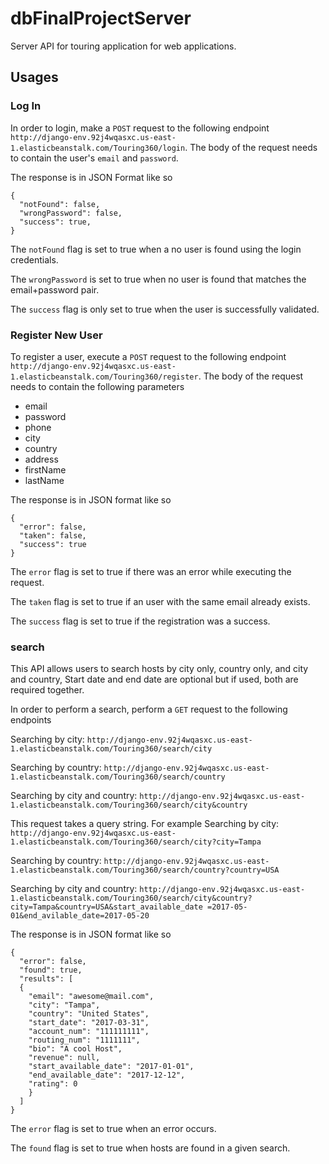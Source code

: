# dbFinalProjectServer

Server API for touring application for web applications.

## Usages

### Log In

In order to login, make a `POST` request to the following endpoint `http://django-env.92j4wqasxc.us-east-1.elasticbeanstalk.com/Touring360/login`. The body of the request needs to contain the user's `email` and `password`.

The response is in JSON Format like so

```
{
  "notFound": false,
  "wrongPassword": false,
  "success": true,
}
```

The `notFound` flag is set to true when a no user is found using the login credentials.

The `wrongPassword` is set to true when no user is found that matches the email+password pair.

The `success` flag is only set to true when the user is successfully validated.

### Register New User

To register a user, execute a `POST` request to the following endpoint `http://django-env.92j4wqasxc.us-east-1.elasticbeanstalk.com/Touring360/register`. The body of the request needs to contain the following parameters

* email
* password
* phone
* city
* country
* address
* firstName
* lastName

The response is in JSON format like so

```
{
  "error": false,
  "taken": false,
  "success": true
}
```

The `error` flag is set to true if there was an error while executing the request.

The `taken` flag is set to true if an user with the same email already exists.

The `success` flag is set to true if the registration was a success.

### search

This API allows users to search hosts by city only, country only, and city and country, Start date and end date are optional but if used, both are required together. 

In order to perform a search, perform a `GET` request to the following endpoints

Searching by city: `http://django-env.92j4wqasxc.us-east-1.elasticbeanstalk.com/Touring360/search/city`

Searching by country: `http://django-env.92j4wqasxc.us-east-1.elasticbeanstalk.com/Touring360/search/country`

Searching by city and country: `http://django-env.92j4wqasxc.us-east-1.elasticbeanstalk.com/Touring360/search/city&country`

This request takes a query string. For example
Searching by city:
`http://django-env.92j4wqasxc.us-east-1.elasticbeanstalk.com/Touring360/search/city?city=Tampa`

Searching by country:
`http://django-env.92j4wqasxc.us-east-1.elasticbeanstalk.com/Touring360/search/country?country=USA`

Searching by city and country:
`http://django-env.92j4wqasxc.us-east-1.elasticbeanstalk.com/Touring360/search/city&country?city=Tampa&country=USA&start_available_date
=2017-05-01&end_avilable_date=2017-05-20`

The response is in JSON format like so

```
{
  "error": false, 
  "found": true, 
  "results": [
  {
    "email": "awesome@mail.com", 
    "city": "Tampa", 
    "country": "United States", 
    "start_date": "2017-03-31", 
    "account_num": "111111111", 
    "routing_num": "1111111", 
    "bio": "A cool Host", 
    "revenue": null, 
    "start_available_date": "2017-01-01", 
    "end_available_date": "2017-12-12", 
    "rating": 0
    }
  ]
}
```

The `error` flag is set to true when an error occurs.

The `found` flag is set to true when hosts are found in a given search.
